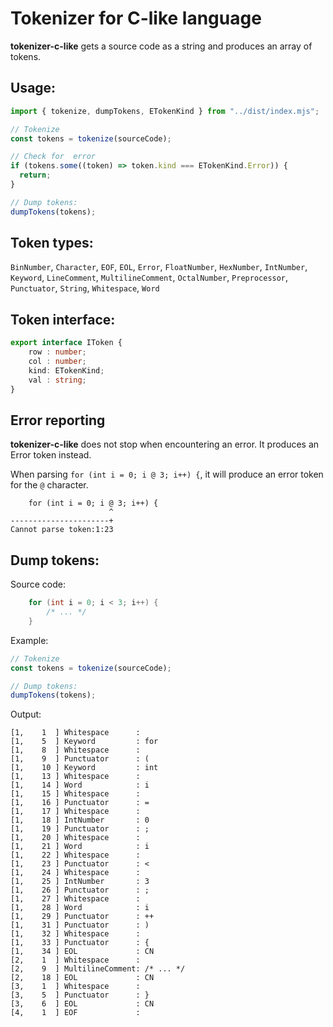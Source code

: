 # Tokenizer for C-like language

**tokenizer-c-like** gets a source code as a string and produces an array of tokens.

## Usage:

```ts
import { tokenize, dumpTokens, ETokenKind } from "../dist/index.mjs";

// Tokenize
const tokens = tokenize(sourceCode);

// Check for  error
if (tokens.some((token) => token.kind === ETokenKind.Error)) {
  return;
}

// Dump tokens:
dumpTokens(tokens);
```

## Token types:

  `BinNumber`, `Character`, `EOF`, `EOL`, `Error`, `FloatNumber`, `HexNumber`, `IntNumber`, `Keyword`, `LineComment`, `MultilineComment`, `OctalNumber`, `Preprocessor`, `Punctuator`, `String`, `Whitespace`, `Word`

## Token interface:

```ts
export interface IToken {
	row : number;
	col : number;
	kind: ETokenKind;
	val : string;
}
```

## Error reporting

**tokenizer-c-like** does not stop when encountering an error. It produces an Error token instead.

When parsing  `for (int i = 0; i @ 3; i++) {`, it will produce an error token for the `@` character.

```text
    for (int i = 0; i @ 3; i++) {
                      ^
----------------------+
Cannot parse token:1:23
```

## Dump tokens:

Source code:
```c
    for (int i = 0; i < 3; i++) {
        /* ... */
    }
```

Example:
```ts
// Tokenize
const tokens = tokenize(sourceCode);

// Dump tokens:
dumpTokens(tokens);
```

Output:
```text
[1,    1  ] Whitespace      :
[1,    5  ] Keyword         : for
[1,    8  ] Whitespace      :
[1,    9  ] Punctuator      : (
[1,    10 ] Keyword         : int
[1,    13 ] Whitespace      :
[1,    14 ] Word            : i
[1,    15 ] Whitespace      :
[1,    16 ] Punctuator      : =
[1,    17 ] Whitespace      :
[1,    18 ] IntNumber       : 0
[1,    19 ] Punctuator      : ;
[1,    20 ] Whitespace      :
[1,    21 ] Word            : i
[1,    22 ] Whitespace      :
[1,    23 ] Punctuator      : <
[1,    24 ] Whitespace      :
[1,    25 ] IntNumber       : 3
[1,    26 ] Punctuator      : ;
[1,    27 ] Whitespace      :
[1,    28 ] Word            : i
[1,    29 ] Punctuator      : ++
[1,    31 ] Punctuator      : )
[1,    32 ] Whitespace      :
[1,    33 ] Punctuator      : {
[1,    34 ] EOL             : CN
[2,    1  ] Whitespace      :
[2,    9  ] MultilineComment: /* ... */
[2,    18 ] EOL             : CN
[3,    1  ] Whitespace      :
[3,    5  ] Punctuator      : }
[3,    6  ] EOL             : CN
[4,    1  ] EOF             :
```
